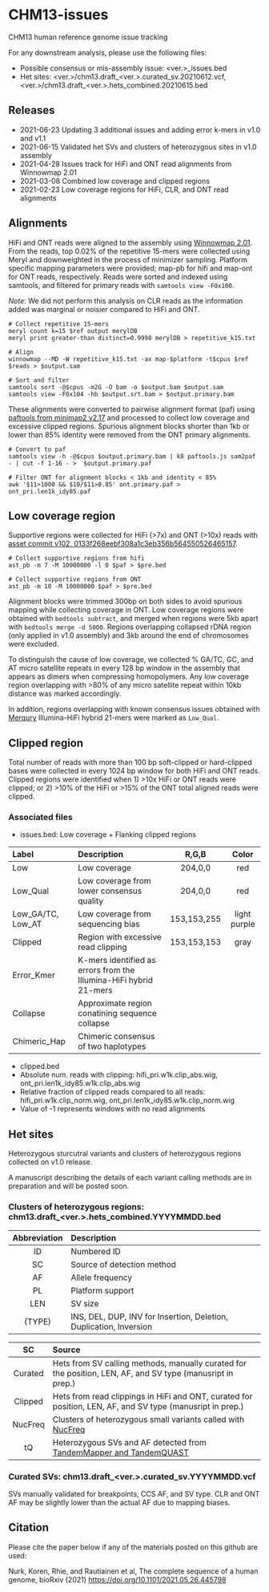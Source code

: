 # CHM13-issues
CHM13 human reference genome issue tracking

For any downstream analysis, please use the following files:
* Possible consensus or mis-assembly issue: <ver.>_issues.bed
* Het sites: <ver.>/chm13.draft_<ver.>.curated_sv.20210612.vcf, <ver.>/chm13.draft_<ver.>.hets_combined.20210615.bed

## Releases
* 2021-06-23 Updating 3 additional issues and adding error k-mers in v1.0 and v1.1
* 2021-06-15 Validated het SVs and clusters of heterozygous sites in v1.0 assembly
* 2021-04-28 Issues track for HiFi and ONT read alignments from Winnowmap 2.01
* 2021-03-08 Combined low coverage and clipped regions
* 2021-02-23 Low coverage regions for HiFi, CLR, and ONT read alignments

## Alignments
HiFi and ONT reads were aligned to the assembly using [Winnowmap 2.01](https://github.com/marbl/Winnowmap/releases). From the reads, top 0.02% of the repetitive 15-mers were collected using Meryl and downweighted in the process of minimizer sampling. Platform specific mapping parameters were provided; map-pb for hifi and map-ont for ONT reads, respectively. Reads were sorted and indexed using samtools, and filtered for primary reads with `samtools view -F0x100`.

*Note*: We did not perform this analysis on CLR reads as the information added was marginal or noisier compared to HiFi and ONT.


```shell
# Collect repetitive 15-mers
meryl count k=15 $ref output merylDB
meryl print greater-than distinct=0.9998 merylDB > repetitive_k15.txt

# Align
winnowmap --MD -W repetitive_k15.txt -ax map-$platform -t$cpus $ref $reads > $output.sam

# Sort and filter
samtools sort -@$cpus -m2G -O bam -o $output.bam $output.sam
samtools view -F0x104 -hb $output.srt.bam > $output.primary.bam
```

These alignments were converted to pairwise alignment format (paf) using [paftools from minimap2 v2.17](https://github.com/lh3/minimap2/tree/master/misc) and processed to collect low coverage and excessive clipped regions.
Spurious alignment blocks shorter than 1kb or lower than 85% identity were removed from the ONT primary alignments.

```shell
# Convert to paf
samtools view -h -@$cpus $output.primary.bam | k8 paftools.js sam2paf - | cut -f 1-16 - >  $output.primary.paf

# Filter ONT for alignment blocks < 1kb and identity < 85%
awk '$11>1000 && $10/$11>0.85' ont.primary.paf > ont_pri.len1k_idy85.paf
```

## Low coverage region
Supportive regions were collected for HiFi (>7x) and ONT (>10x) reads with [asset commit v102, 0133f268eebf308a1c3eb356b564550526465157](https://github.com/dfguan/asset).

```shell
# Collect supportive regions from hifi
ast_pb -m 7 -M 10000000 -l 0 $paf > $pre.bed

# Collect supportive regions from ONT
ast_pb -m 10 -M 10000000 $paf > $pre.bed
```

Alignment blocks were trimmed 300bp on both sides to avoid spurious mapping while collecting coverage in ONT. Low coverage regions were obtained with `bedtools subtract`, and merged when regions were 5kb apart with `bedtools merge -d 5000`. Regions overlapping collapsed rDNA region (only applied in v1.0 assembly) and 3kb around the end of chromosomes were excluded.

To distinguish the cause of low coverage, we collected % GA/TC, GC, and AT micro satellite repeats in every 128 bp window in the assembly that appears as dimers when compressing homopolymers. Any low coverage region overlapping with >80% of any micro satellite repeat within 10kb distance was marked accordingly.

In addition, regions overlapping with known consensus issues obtained with [Merqury](https://github.com/marbl/merqury) Illumina-HiFi hybrid 21-mers were marked as `Low_Qual`.

## Clipped region
Total number of reads with more than 100 bp soft-clipped or hard-clipped bases were collected in every 1024 bp window for both HiFi and ONT reads. Clipped regions were identified when 1) >10x HiFi or ONT reads were clipped; or 2) >10% of the HiFi or >15% of the ONT total aligned reads were clipped.

### Associated files
* issues.bed: Low coverage + Flanking clipped regions

| Label | Description | R,G,B | Color|
| :--- | :--- | :---: | :---: |
| Low | Low coverage | 204,0,0 | red |
| Low_Qual | Low coverage from lower consensus quality | 204,0,0 | red |
| Low_GA/TC, Low_AT | Low coverage from sequencing bias | 153,153,255 | light purple |
| Clipped | Region with excessive read clipping | 153,153,153 | gray |
| Error_Kmer | K-mers identified as errors from the Illumina-HiFi hybrid 21-mers |
| Collapse | Approximate region conatining sequence collapse |
| Chimeric_Hap | Chimeric consensus of two haplotypes |

* clipped.bed
* Absolute num. reads with clipping: hifi_pri.w1k.clip_abs.wig, ont_pri.len1k_idy85.w1k.clip_abs.wig
* Relative fraction of clipped reads compared to all reads: hifi_pri.w1k.clip_norm.wig, ont_pri.len1k_idy85.w1k.clip_norm.wig
* Value of -1 represents windows with no read alignments

## Het sites

Heterozygous sturcutral variants and clusters of heterozygous regions collected on v1.0 release.

A manuscript describing the details of each variant calling methods are in preparation and will be posted soon.

### Clusters of heterozygous regions: chm13.draft_<ver.>.hets_combined.YYYYMMDD.bed

| Abbreviation | Description |
| :---: | :--- |
| ID | Numbered ID |
| SC | Source of detection method |
| AF | Allele frequency
| PL | Platform support |
| LEN | SV size |
| (TYPE) | INS, DEL, DUP, INV for Insertion, Deletion, Duplication, Inversion |

| SC | Source |
| :---: | :--- |
| Curated | Hets from SV calling methods, manually curated for the position, LEN, AF, and SV type (manusript in prep.) |
| Clipped | Hets from read clippings in HiFi and ONT, curated for position, LEN, AF, and SV type (manusript in prep.) |
| NucFreq | Clusters of heterozygous small variants called with [NucFreq](https://github.com/mrvollger/NucFreq)
| tQ | Heterozygous SVs and AF detected from [TandemMapper and TandemQUAST](https://doi.org/10.1093/bioinformatics/btaa440) |


### Curated SVs: chm13.draft_<ver.>.curated_sv.YYYYMMDD.vcf

SVs manually validated for breakpoints, CCS AF, and SV type. CLR and ONT AF may be slightly lower than the actual AF due to mapping biases.

## Citation

Please cite the paper below if any of the materials posted on this github are used:

Nurk, Koren, Rhie, and Rautiainen et al, The complete sequence of a human genome, bioRxiv (2021) https://doi.org/10.1101/2021.05.26.445798
